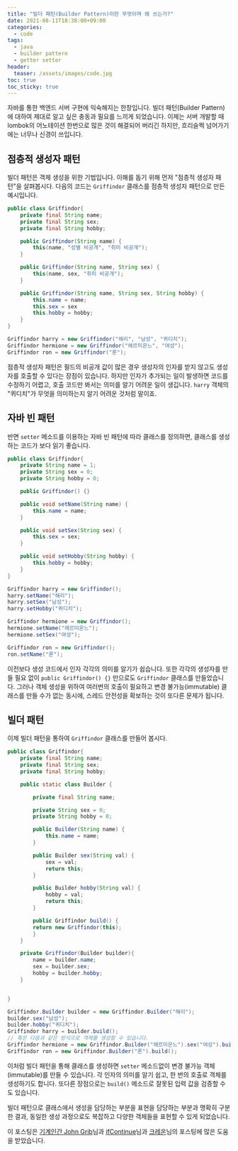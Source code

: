 ```yaml
---
title: "빌더 패턴(Builder Pattern)이란 무엇이며 왜 쓰는가?"
date: 2021-08-11T18:38:00+09:00
categories:
  - code
tags:
  - java
  - builder pattern
  - getter setter
header:
  teaser: /assets/images/code.jpg
toc: true
toc_sticky: true
---
```


자바를 통한 백엔드 서버 구현에 익숙해지는 한창입니다. 빌더 패턴(Builder Pattern)에 대하여 제대로 알고 싶은 충동과 필요를 느끼게 되었습니다. 이제는 서버 개발할 때 lombok의 어노테이션 한번으로 많은 것이 해결되어 버리긴 하지만, 흐리슬쩍 넘어가기에는 너무나 신경이 쓰입니다.

## 점층적 생성자 패턴
빌더 패턴은 객체 생성을 위한 기법입니다. 이해를 돕기 위해 먼저 "점층적 생성자 패턴"을 살펴봅시다. 다음의 코드는 `Griffindor` 클래스를 점층적 생성자 패턴으로 만든 예시입니다. 

```java
public class Griffindor{
    private final String name;
    private final String sex;
    private final String hobby;

    public Griffindor(String name) {
        this(name, "성별 비공개", "취미 비공개");
    }

    public Griffindor(String name, String sex) {
        this(name, sex, "취미 비공개");
    }

    public Griffindor(String name, String sex, String hobby) {
        this.name = name;
        this.sex = sex
        this.hobby = hobby;
    }
}

Griffindor harry = new Griffindor("해리", "남성", "퀴디치");
Griffindor hermione = new Griffindor("헤르미온느", "여성");
Griffindor ron = new Griffindor("론");
```
점층적 생성자 패턴은 필드의 비공개 값이 많은 경우 생성자의 인자를 받지 않고도 생성자를 호출할 수 있다는 장점이 있습니다. 하지만 인자가 추가되는 일이 발생하면 코드를 수정하기 어렵고, 호출 코드만 봐서는 의미를 알기 어려운 일이 생깁니다. `harry` 객체의 "퀴디치"가 무엇을 의미하는지 알기 어려운 것처럼 말이죠.

## 자바 빈 패턴
반면 `setter` 메소드를 이용하는 자바 빈 패턴에 따라 클래스를 정의하면, 클래스를 생성하는 코드가 보다 읽기 좋습니다. 

```java
public class Griffindor{
    private String name = 1;
    private String sex = 0;
    private String hobby = 0;

    public Griffindor() {}

    public void setName(String name) {
        this.name = name;
    }

    public void setSex(String sex) {
        this.sex = sex;
    }

    public void setHobby(String hobby) {
        this.hobby = hobby;
    }
}

Griffindor harry = new Griffindor();
harry.setName("해리");
harry.setSex("남성");
harry.setHobby("퀴디치");

Griffindor hermione = new Griffindor();
hermione.setName("헤르미온느");
hermione.setSex("여성");

Griffindor ron = new Griffindor();
ron.setName("론");
```
이전보다 생성 코드에서 인자 각각의 의미를 알기가 쉽습니다. 또한 각각의 생성자를 만들 필요 없이 `public Griffindor() {}` 만으로도 `Griffindor` 클래스를 만들었습니다. 그러나 객체 생성을 위하여 여러번의 호출이 필요하고 변경 불가능(immutable) 클래스를 만들 수가 없는 동시에, 스레드 안전성을 확보하는 것이 또다른 문제가 됩니다.

## 빌더 패턴
이제 빌더 패턴을 통하여 `Griffindor` 클래스를 만들어 봅시다.

```java
public class Griffindor{
    private final String name;
    private final String sex;
    private final String hobby;

    public static class Builder {

        private final String name;

        private String sex = 0;
        private String hobby = 0;

        public Builder(String name) {
            this.name = name;
        }

        public Builder sex(String val) {
            sex = val;
            return this;
        }

        public Builder hobby(String val) {
            hobby = val;
            return this;
        }

        public Griffindor build() {
        return new Griffindor(this);
        }
    }

    private Griffindor(Builder builder){
        name = builder.name;
        sex = builder.sex;
        hobby = builder.hobby;
    }


}

Griffindor.Builder builder = new Griffindor.Builder("해리");
builder.sex("남성");
builder.hobby("퀴디치");
Griffindor harry = builder.build();
// 혹은 다음과 같은 방식으로 객체를 생성할 수 있습니다.
Griffindor hermione = new Griffindor.Builder("헤르미온느").sex("여성").build();
Griffindor ron = new Griffindor.Builder("론").build();
```
이처럼 빌더 패턴을 통해 클래스를 생성하면 `setter` 메소드없이 변경 불가능 객체(immutable)를 만들 수 있습니다. 각 인자의 의미를 알기 쉽고, 한 번의 호출로 객체를 생성하기도 합니다. 또다른 장점으로는 `build()` 메소드로 잘못된 입력 값을 검증할 수도 있습니다.

빌더 패턴으로 클래스에서 생성을 담당하는 부분을 표현을 담당하는 부분과 명확히 구분한 결과, 동일한 생성 과정으로도 복잡하고 다양한 객체들을 표현할 수 있게 되었습니다.

이 포스팅은 [기계인간 John Grib][builder-pattern1]님과 [ifContinue][builder-pattern2]님과 [크레온][builder-pattern3]님의 포스팅에 많은 도움을 받았습니다.

[builder-pattern1]: https://johngrib.github.io/wiki/builder-pattern/
[builder-pattern2]: https://ifcontinue.tistory.com/7
[builder-pattern3]: https://creon.tistory.com/333